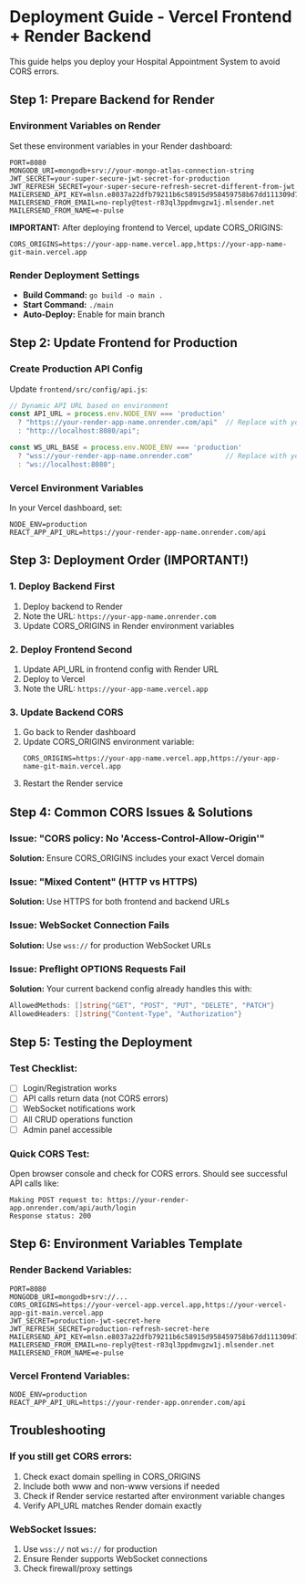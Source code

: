 # Deployment Guide - Vercel Frontend + Render Backend

This guide helps you deploy your Hospital Appointment System to avoid CORS errors.

## Step 1: Prepare Backend for Render

### Environment Variables on Render
Set these environment variables in your Render dashboard:

```
PORT=8080
MONGODB_URI=mongodb+srv://your-mongo-atlas-connection-string
JWT_SECRET=your-super-secure-jwt-secret-for-production
JWT_REFRESH_SECRET=your-super-secure-refresh-secret-different-from-jwt
MAILERSEND_API_KEY=mlsn.e8037a22dfb79211b6c58915d958459758b67dd111309d723757ea8043a5df66
MAILERSEND_FROM_EMAIL=no-reply@test-r83ql3ppdmvgzw1j.mlsender.net
MAILERSEND_FROM_NAME=e-pulse
```

**IMPORTANT:** After deploying frontend to Vercel, update CORS_ORIGINS:
```
CORS_ORIGINS=https://your-app-name.vercel.app,https://your-app-name-git-main.vercel.app
```

### Render Deployment Settings
- **Build Command:** `go build -o main .`
- **Start Command:** `./main`
- **Auto-Deploy:** Enable for main branch

## Step 2: Update Frontend for Production

### Create Production API Config
Update `frontend/src/config/api.js`:

```javascript
// Dynamic API URL based on environment
const API_URL = process.env.NODE_ENV === 'production' 
  ? "https://your-render-app-name.onrender.com/api"  // Replace with your Render URL
  : "http://localhost:8080/api";

const WS_URL_BASE = process.env.NODE_ENV === 'production'
  ? "wss://your-render-app-name.onrender.com"        // Replace with your Render URL
  : "ws://localhost:8080";
```

### Vercel Environment Variables
In your Vercel dashboard, set:
```
NODE_ENV=production
REACT_APP_API_URL=https://your-render-app-name.onrender.com/api
```

## Step 3: Deployment Order (IMPORTANT!)

### 1. Deploy Backend First
1. Deploy backend to Render
2. Note the URL: `https://your-app-name.onrender.com`
3. Update CORS_ORIGINS in Render environment variables

### 2. Deploy Frontend Second
1. Update API_URL in frontend config with Render URL
2. Deploy to Vercel
3. Note the URL: `https://your-app-name.vercel.app`

### 3. Update Backend CORS
1. Go back to Render dashboard
2. Update CORS_ORIGINS environment variable:
   ```
   CORS_ORIGINS=https://your-app-name.vercel.app,https://your-app-name-git-main.vercel.app
   ```
3. Restart the Render service

## Step 4: Common CORS Issues & Solutions

### Issue: "CORS policy: No 'Access-Control-Allow-Origin'"
**Solution:** Ensure CORS_ORIGINS includes your exact Vercel domain

### Issue: "Mixed Content" (HTTP vs HTTPS)
**Solution:** Use HTTPS for both frontend and backend URLs

### Issue: WebSocket Connection Fails
**Solution:** Use `wss://` for production WebSocket URLs

### Issue: Preflight OPTIONS Requests Fail
**Solution:** Your current backend config already handles this with:
```go
AllowedMethods: []string{"GET", "POST", "PUT", "DELETE", "PATCH"}
AllowedHeaders: []string{"Content-Type", "Authorization"}
```

## Step 5: Testing the Deployment

### Test Checklist:
- [ ] Login/Registration works
- [ ] API calls return data (not CORS errors)
- [ ] WebSocket notifications work
- [ ] All CRUD operations function
- [ ] Admin panel accessible

### Quick CORS Test:
Open browser console and check for CORS errors. Should see successful API calls like:
```
Making POST request to: https://your-render-app.onrender.com/api/auth/login
Response status: 200
```

## Step 6: Environment Variables Template

### Render Backend Variables:
```
PORT=8080
MONGODB_URI=mongodb+srv://...
CORS_ORIGINS=https://your-vercel-app.vercel.app,https://your-vercel-app-git-main.vercel.app
JWT_SECRET=production-jwt-secret-here
JWT_REFRESH_SECRET=production-refresh-secret-here
MAILERSEND_API_KEY=mlsn.e8037a22dfb79211b6c58915d958459758b67dd111309d723757ea8043a5df66
MAILERSEND_FROM_EMAIL=no-reply@test-r83ql3ppdmvgzw1j.mlsender.net
MAILERSEND_FROM_NAME=e-pulse
```

### Vercel Frontend Variables:
```
NODE_ENV=production
REACT_APP_API_URL=https://your-render-app.onrender.com/api
```

## Troubleshooting

### If you still get CORS errors:
1. Check exact domain spelling in CORS_ORIGINS
2. Include both www and non-www versions if needed
3. Check if Render service restarted after environment variable changes
4. Verify API_URL matches Render domain exactly

### WebSocket Issues:
1. Use `wss://` not `ws://` for production
2. Ensure Render supports WebSocket connections
3. Check firewall/proxy settings 